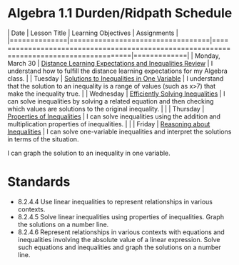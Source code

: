 # Algebra 1.1 Durden/Ridpath Schedule

| Date         | Lesson Title                     | Learning Objectives                                                                    | Assignments |
|==============|==================================|========================================================================================|=============|
| Monday, March 30   | [Distance Learning Expectations and Inequalities Review] | I understand how to fulfill the distance learning expectations for my Algebra class. | 
| Tuesday   | [Solutions to Inequalities in One Variable] | I understand that the solution to an inequality is a range of values (such as x>7) that make the inequality true. | 
| Wednesday   | [Efficiently Solving Inequalities] | I can solve inequalities by solving a related equation and then checking which values are solutions to the original inequality. | |
| Thursday   | [Properties of Inequalities] | I can solve inequalities using the addition and multiplication properties of inequalities. | |
| Friday   | [Reasoning about Inequalities]     | I can solve one-variable inequalities and interpret the solutions in terms of the situation.

I can graph the solution to an inequality in one variable.

# Standards
 * 8.2.4.4 Use linear inequalities to represent relationships in various contexts.
 * 8.2.4.5 Solve linear inequalities using properties of inequalities. Graph the solutions on a number line.
 * 8.2.4.6 Represent relationships in various contexts with equations and inequalities involving the absolute value of a linear expression. Solve such equations and inequalities and graph the solutions on a number line.

[Distance Learning Expectations and Inequalities Review]: ../slides/#DistanceLearningExpectationsAndInequalitiesReview
[Efficiently Solving Inequalities]: ../slides/#EfficientlySolvingInequalities
[Solutions to Inequalities in One Variable]: ../slides/#SolutionsToInequalitiesInOneVariable
[Properties of Inequalities]: ../slides/#PropertiesOfInequalities
[Reasoning about Inequalities]: ../slides/#ReasoningAboutInequalities

<!--
# Illustrative links
 * [Efficiently Solving Inequalities Khan Academy Practice](https://www.khanacademy.org/math/7th-grade-illustrative-math/unit-6-expressions-equations-and-inequalities/lesson-15-efficiently-solving-inequalities/e/one_step_inequalities?modal=1)
 * [Solutions to Inequalities in One Variable](https://im.kendallhunt.com/HS/teachers/1/2/19/preparation.html)
 * [Critique reasoning about inequalities](https://tasks.illustrativemathematics.org/content-standards/tasks/807)

# Enrichment
 * [Modeling with Inequalities](https://curriculum.illustrativemathematics.org/MS/teachers/2/6/17/index.html)
-->
